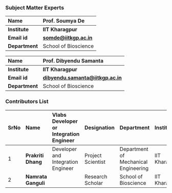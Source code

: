 ### Subject Matter Experts

<b>Name  | <b> Prof. Soumya De 
:--|:--|
<b> Institute | <b>  IIT Kharagpur
<b> Email id|     <b>  somde@iitkgp.ac.in
<b> Department |  School of Bioscience

<b>Name  | <b>  Prof. Dibyendu Samanta 
:--|:--|
<b> Institute | <b>  IIT Kharagpur
<b> Email id|     <b>  dibyendu.samanta@iitkgp.ac.in
<b> Department |  School of Bioscience

### Contributors List
SrNo | Name | Vlabs Developer or Integration Engineer| Designation | Department| Institute| 
:--|:--|:--|:--|:--|:--|
1 | **Prakriti Dhang** | Developer and Integration Engineer | Project Scientist |  Department of Mechanical Engineering | IIT Kharagpur |
2 | **Namrata Ganguli** | | Research Scholar | School of Bioscience | IIT Kharagpur |
